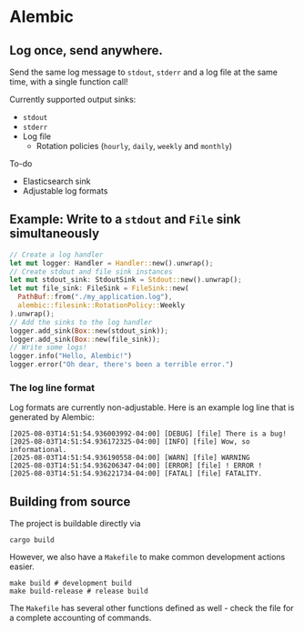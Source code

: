 # Alembic

## Log once, send anywhere.

Send the same log message to `stdout`, `stderr` and a log file at the same time, with a single function call!

Currently supported output sinks:

- `stdout`
- `stderr`
- Log file
  - Rotation policies (`hourly`, `daily`, `weekly` and `monthly`)

To-do
- Elasticsearch sink
- Adjustable log formats

## Example: Write to a `stdout` and `File` sink simultaneously
```rust
// Create a log handler
let mut logger: Handler = Handler::new().unwrap();
// Create stdout and file sink instances
let mut stdout_sink: StdoutSink = Stdout::new().unwrap();
let mut file_sink: FileSink = FileSink::new(
  PathBuf::from("./my_application.log"),
  alembic::filesink::RotationPolicy::Weekly
).unwrap();
// Add the sinks to the log handler
logger.add_sink(Box::new(stdout_sink));
logger.add_sink(Box::new(file_sink));
// Write some logs!
logger.info("Hello, Alembic!")
logger.error("Oh dear, there's been a terrible error.")
```

### The log line format
Log formats are currently non-adjustable. Here is an example log line that is generated by Alembic:

```log
[2025-08-03T14:51:54.936003992-04:00] [DEBUG] [file] There is a bug!
[2025-08-03T14:51:54.936172325-04:00] [INFO] [file] Wow, so informational.
[2025-08-03T14:51:54.936190558-04:00] [WARN] [file] WARNING
[2025-08-03T14:51:54.936206347-04:00] [ERROR] [file] ! ERROR !
[2025-08-03T14:51:54.936221734-04:00] [FATAL] [file] FATALITY.
```

## Building from source
The project is buildable directly via

```shell
cargo build
```

However, we also have a `Makefile` to make common development actions easier.

```shell
make build # development build
make build-release # release build
```

The `Makefile` has several other functions defined as well - check the file for a complete accounting of commands.
